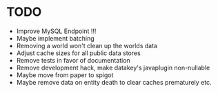 # TODO

- Improve MySQL Endpoint !!!
- Maybe implement batching
- Removing a world won't clean up the worlds data
- Adjust cache sizes for all public data stores
- Remove tests in favor of documentation
- Remove development hack, make datakey's javaplugin non-nullable
- Maybe move from paper to spigot
- Maybe remove data on entity death to clear caches prematurely etc.
